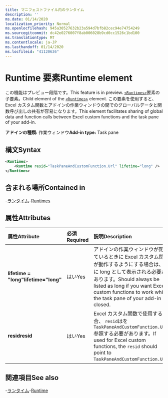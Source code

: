 ```yaml
---
title: マニフェストファイル内のランタイム
description: ''
ms.date: 01/14/2020
localization_priority: Normal
ms.openlocfilehash: 945a30527632b23a594d7bfb82cec94e74754249
ms.sourcegitcommit: dc42e0276007f8ab006028b9cd0cc1526c1bd100
ms.translationtype: MT
ms.contentlocale: ja-JP
ms.lasthandoff: 01/14/2020
ms.locfileid: "41120636"
---
```

# <a name="runtime-element"></a><span data-ttu-id="609ef-102">Runtime 要素</span><span class="sxs-lookup"><span data-stu-id="609ef-102">Runtime element</span></span>

<span data-ttu-id="609ef-103">この機能はプレビュー段階です。</span><span class="sxs-lookup"><span data-stu-id="609ef-103">This feature is in preview.</span></span> <span data-ttu-id="609ef-104">[`<Runtimes>`](runtime.md)要素の子要素。</span><span class="sxs-lookup"><span data-stu-id="609ef-104">Child element of the [`<Runtimes>`](runtime.md) element.</span></span> <span data-ttu-id="609ef-105">この要素を使用すると、Excel カスタム関数とアドインの作業ウィンドウの間でのグローバルデータと関数呼び出しの共有が容易になります。</span><span class="sxs-lookup"><span data-stu-id="609ef-105">This element facilitates sharing of global data and function calls between Excel custom functions and the task pane of your add-in.</span></span>

<span data-ttu-id="609ef-106">**アドインの種類:** 作業ウィンドウ</span><span class="sxs-lookup"><span data-stu-id="609ef-106">**Add-in type:** Task pane</span></span>

## <a name="syntax"></a><span data-ttu-id="609ef-107">構文</span><span class="sxs-lookup"><span data-stu-id="609ef-107">Syntax</span></span>

```XML
<Runtimes>
    <Runtime resid="TaskPaneAndCustomFunction.Url" lifetime="long" />
</Runtimes>
```

## <a name="contained-in"></a><span data-ttu-id="609ef-108">含まれる場所</span><span class="sxs-lookup"><span data-stu-id="609ef-108">Contained in</span></span>

<span data-ttu-id="609ef-109">-[ランタイム](runtimes.md)</span><span class="sxs-lookup"><span data-stu-id="609ef-109">-[Runtimes](runtimes.md)</span></span>

## <a name="attributes"></a><span data-ttu-id="609ef-110">属性</span><span class="sxs-lookup"><span data-stu-id="609ef-110">Attributes</span></span>

|  <span data-ttu-id="609ef-111">属性</span><span class="sxs-lookup"><span data-stu-id="609ef-111">Attribute</span></span>  |  <span data-ttu-id="609ef-112">必須</span><span class="sxs-lookup"><span data-stu-id="609ef-112">Required</span></span>  |  <span data-ttu-id="609ef-113">説明</span><span class="sxs-lookup"><span data-stu-id="609ef-113">Description</span></span>  |
|:-----|:-----|:-----|
|  <span data-ttu-id="609ef-114">**lifetime = "long"**</span><span class="sxs-lookup"><span data-stu-id="609ef-114">**lifetime="long"**</span></span>  |  <span data-ttu-id="609ef-115">はい</span><span class="sxs-lookup"><span data-stu-id="609ef-115">Yes</span></span>  | <span data-ttu-id="609ef-116">アドインの作業ウィンドウが閉じているときに Excel カスタム関数が動作するようにする場合は、常に long として表示される必要があります。</span><span class="sxs-lookup"><span data-stu-id="609ef-116">Should always be listed as long if you want Excel custom functions to work while the task pane of your add-in is closed.</span></span> |
|  <span data-ttu-id="609ef-117">**resid**</span><span class="sxs-lookup"><span data-stu-id="609ef-117">**resid**</span></span>  |  <span data-ttu-id="609ef-118">はい</span><span class="sxs-lookup"><span data-stu-id="609ef-118">Yes</span></span>  | <span data-ttu-id="609ef-119">Excel カスタム関数で使用する場合、 `resid`はを`TaskPaneAndCustomFunction.Url`参照する必要があります。</span><span class="sxs-lookup"><span data-stu-id="609ef-119">If used for Excel custom functions, the `resid` should point to `TaskPaneAndCustomFunction.Url`.</span></span> |

## <a name="see-also"></a><span data-ttu-id="609ef-120">関連項目</span><span class="sxs-lookup"><span data-stu-id="609ef-120">See also</span></span>

<span data-ttu-id="609ef-121">-[ランタイム](runtime.md)</span><span class="sxs-lookup"><span data-stu-id="609ef-121">-[Runtime](runtime.md)</span></span>
